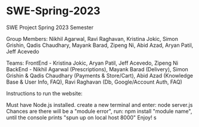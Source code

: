 # SWE-Spring-2023
SWE Project 
Spring 2023 Semester

Group Members: Nikhil Agarwal, Ravi Raghavan, Kristina Jokic, Simon Grishin, Qadis Chaudhary, Mayank Barad, Zipeng Ni, Abid Azad, Aryan Patil, Jeff Acevedo

Teams: 
FrontEnd - Kristina Jokic, Aryan Patil, Jeff Acevedo, Zipeng Ni
BackEnd - Nikhil Agarwal (Prescriptions), Mayank Barad (Delivery), Simon Grishin & Qadis Chaudhary (Payments & Store/Cart),
          Abid Azad (Knowledge Base & User Info, FAQ), Ravi Raghavan (Db, Google/Account Auth, FAQ)

Instructions to run the website:

Must have Node.js installed.
create a new terminal and enter: node server.js 
Chances are there will be a "module error", run: npm install "module name", until the console prints "spun up on local host 8000"
Enjoy!
s
